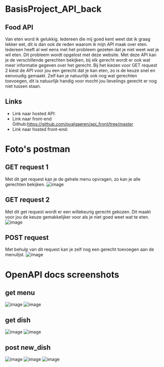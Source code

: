 # BasisProject_API_back

## Food API
Van eten word ik gelukkig. Iedereen die mij goed kent weet dat ik graag lekker eet, dit is dan ook de reden waarom ik mijn API maak over eten. 
Iedereen heeft al wel eens met het probleem gezeten dat je niet weet wat je wil eten. Dit probleem wordt opgelost met deze website. 
Met deze API kan je de verschillende gerechten bekijken, bij elk gerecht wordt er ook wat meer informatie gegeven over het gerecht. 
Bij het kiezen voor GET request 2 kiest de API voor jou een gerecht dat je kan eten, zo is de keuze snel en eenvoudig gemaakt.
Zelf kan je natuurlijk ook nog wat gerechten toevoegen, dit is natuurlijk handig voor mocht jou lievelings gerecht er nog niet tussen staan. 

## Links
- Link naar hosted API:
- Link naar front-end Github:https://github.com/pvalgaeren/api_front/tree/master 
- Link naar hosted front-end:

# Foto's postman
## GET request 1
Met dit get request kan je de gehele menu opvragen, zo kan je alle gerechten bekijken. 
![image](https://user-images.githubusercontent.com/91118410/202758692-e9f1f1b9-7126-4c46-a271-ea09752e5093.png)

## GET request 2
Met dit get request wordt er een willekeurig gerecht gekozen. Dit maakt voor jou de keuze gemakkelijker voor als je niet goed weet wat te eten. 
![image](https://user-images.githubusercontent.com/91118410/202758776-456412d1-177c-483a-9a84-a3e73de6b179.png)


## POST request 
Met behulp van dit request kan je zelf nog een gerecht toevoegen aan de menulijst. 
![image](https://user-images.githubusercontent.com/91118410/202758980-f5bd9a2e-d7aa-493b-8dd3-3587e4bdd436.png)


# OpenAPI docs screenshots
## get menu
![image](https://user-images.githubusercontent.com/91118410/202908702-fbfe2a8c-ffe0-4f28-992a-c5b611fa3c3e.png)
![image](https://user-images.githubusercontent.com/91118410/202908725-341f67d5-90eb-45cc-bfc5-7dc8973e03fc.png)


## get dish
![image](https://user-images.githubusercontent.com/91118410/202908756-8d439498-ae5e-4266-976c-b8116e8cf970.png)
![image](https://user-images.githubusercontent.com/91118410/202908771-972c4686-d513-43fa-b889-fa521d0491d7.png)


## post new_dish
![image](https://user-images.githubusercontent.com/91118410/202908889-b9402f98-39bb-44b3-b1b1-9f76350cdb7e.png)
![image](https://user-images.githubusercontent.com/91118410/202908912-c601c2fb-5bf3-4afb-a275-79d3d8440e31.png)
![image](https://user-images.githubusercontent.com/91118410/202908919-df5de232-d112-494d-ae56-0edfb0ea1608.png)


